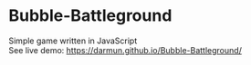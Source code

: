 # Bubble-Battleground
Simple  game written in JavaScript <br> 
See live demo: https://darmun.github.io/Bubble-Battleground/
